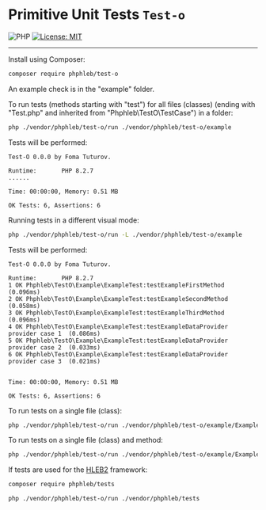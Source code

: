 Primitive Unit Tests `Test-o`
=====================

![PHP](https://img.shields.io/badge/PHP-^8.2-blue) [![License: MIT](https://img.shields.io/badge/License-MIT%20(Free)-brightgreen.svg)](https://github.com/phphleb/hleb/blob/master/LICENSE)

_____________________

 Install using Composer:
 ```bash
composer require phphleb/test-o
 ```

An example check is in the "example" folder.

To run tests (methods starting with "test") for all files (classes)
(ending with "Test.php" and inherited from "Phphleb\TestO\TestCase") in a folder:

 ```bash
php ./vendor/phphleb/test-o/run ./vendor/phphleb/test-o/example
 ```
Tests will be performed:
```text
Test-O 0.0.0 by Foma Tuturov.

Runtime:       PHP 8.2.7
......

Time: 00:00:00, Memory: 0.51 MB

OK Tests: 6, Assertions: 6

```

Running tests in a different visual mode:
 ```bash
php ./vendor/phphleb/test-o/run -L ./vendor/phphleb/test-o/example
 ```
Tests will be performed:
```text
Test-O 0.0.0 by Foma Tuturov.

Runtime:       PHP 8.2.7
1 OK Phphleb\TestO\Example\ExampleTest:testExampleFirstMethod (0.096ms)
2 OK Phphleb\TestO\Example\ExampleTest:testExampleSecondMethod (0.058ms)
3 OK Phphleb\TestO\Example\ExampleTest:testExampleThirdMethod (0.096ms)
4 OK Phphleb\TestO\Example\ExampleTest:testExampleDataProvider provider case 1  (0.086ms)
5 OK Phphleb\TestO\Example\ExampleTest:testExampleDataProvider provider case 2  (0.033ms)
6 OK Phphleb\TestO\Example\ExampleTest:testExampleDataProvider provider case 3  (0.021ms)


Time: 00:00:00, Memory: 0.51 MB

OK Tests: 6, Assertions: 6

```

To run tests on a single file (class):

 ```bash
php ./vendor/phphleb/test-o/run ./vendor/phphleb/test-o/example/ExampleTest.php
 ```

To run tests on a single file (class) and method:

 ```bash
php ./vendor/phphleb/test-o/run ./vendor/phphleb/test-o/example/ExampleTest.php:testExampleFirstMethod
 ```

If tests are used for the [HLEB2](https://github.com/phphleb/hleb) framework:

 ```bash
composer require phphleb/tests
 ```
 ```bash
php ./vendor/phphleb/test-o/run ./vendor/phphleb/tests
 ```
